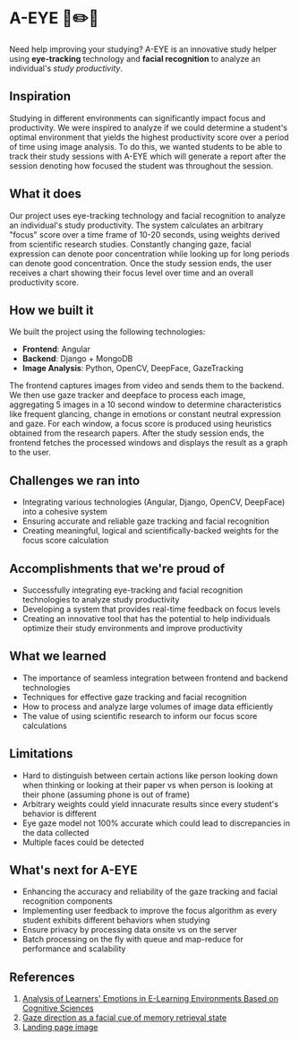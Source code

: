 # A-EYE 👀✏️📙
Need help improving your studying? A-EYE is an innovative study helper using **eye-tracking** technology and **facial recognition** to analyze an individual's _study productivity_.

## Inspiration
Studying in different environments can significantly impact focus and productivity. We were inspired to analyze if we could determine a student's optimal environment that yields the highest productivity score over a period of time using image analysis. To do this, we wanted students to be able to track their study sessions with A-EYE which will generate a report after the session denoting how focused the student was throughout the session.

## What it does
Our project uses eye-tracking technology and facial recognition to analyze an individual's study productivity. The system calculates an arbitrary "focus" score over a time frame of 10-20 seconds, using weights derived from scientific research studies. Constantly changing gaze, facial expression can denote poor concentration while looking up for long periods can denote good concentration. Once the study session ends, the user receives a chart showing their focus level over time and an overall productivity score.

## How we built it
We built the project using the following technologies:
- **Frontend**: Angular
- **Backend**: Django + MongoDB
- **Image Analysis**: Python, OpenCV, DeepFace, GazeTracking

The frontend captures images from video and sends them to the backend. We then use gaze tracker and deepface to process each image, aggregating 5 images in a 10 second window to determine characteristics like frequent glancing, change in emotions or constant neutral expression and gaze. For each window, a focus score is produced using heuristics obtained from the research papers. After the study session ends, the frontend fetches the processed windows and displays the result as a graph to the user.

## Challenges we ran into
- Integrating various technologies (Angular, Django, OpenCV, DeepFace) into a cohesive system
- Ensuring accurate and reliable gaze tracking and facial recognition
- Creating meaningful, logical and scientifically-backed weights for the focus score calculation

## Accomplishments that we're proud of
- Successfully integrating eye-tracking and facial recognition technologies to analyze study productivity
- Developing a system that provides real-time feedback on focus levels
- Creating an innovative tool that has the potential to help individuals optimize their study environments and improve productivity

## What we learned
- The importance of seamless integration between frontend and backend technologies
- Techniques for effective gaze tracking and facial recognition
- How to process and analyze large volumes of image data efficiently
- The value of using scientific research to inform our focus score calculations

## Limitations
- Hard to distinguish between certain actions like person looking down when thinking or looking at their paper vs when person is looking at their phone (assuming phone is out of frame)
- Arbitrary weights could yield innacurate results since every student's behavior is different
- Eye gaze model not 100% accurate which could lead to discrepancies in the data collected
- Multiple faces could be detected

## What's next for A-EYE
- Enhancing the accuracy and reliability of the gaze tracking and facial recognition components
- Implementing user feedback to improve the focus algorithm as every student exhibits different behaviors when studying
- Ensure privacy by processing data onsite vs on the server
- Batch processing on the fly with queue and map-reduce for performance and scalability

## References
1. [Analysis of Learners' Emotions in E-Learning Environments Based on Cognitive Sciences](https://www.researchgate.net/publication/380588073_Analysis_of_Learners'_Emotions_in_E-Learning_Environments_Based_on_Cognitive_Sciences)
2. [Gaze direction as a facial cue of memory retrieval state](https://www.frontiersin.org/journals/psychology/articles/10.3389/fpsyg.2022.1063228/full)
3. [Landing page image](https://pixabay.com/illustrations/lofi-book-reading-study-table-8390942/)
